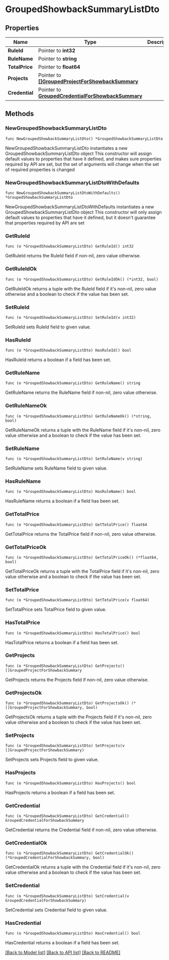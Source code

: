 # GroupedShowbackSummaryListDto

## Properties

Name | Type | Description | Notes
------------ | ------------- | ------------- | -------------
**RuleId** | Pointer to **int32** |  | [optional] 
**RuleName** | Pointer to **string** |  | [optional] 
**TotalPrice** | Pointer to **float64** |  | [optional] 
**Projects** | Pointer to [**[]GroupedProjectForShowbackSummary**](GroupedProjectForShowbackSummary.md) |  | [optional] 
**Credential** | Pointer to [**GroupedCredentialForShowbackSummary**](GroupedCredentialForShowbackSummary.md) |  | [optional] 

## Methods

### NewGroupedShowbackSummaryListDto

`func NewGroupedShowbackSummaryListDto() *GroupedShowbackSummaryListDto`

NewGroupedShowbackSummaryListDto instantiates a new GroupedShowbackSummaryListDto object
This constructor will assign default values to properties that have it defined,
and makes sure properties required by API are set, but the set of arguments
will change when the set of required properties is changed

### NewGroupedShowbackSummaryListDtoWithDefaults

`func NewGroupedShowbackSummaryListDtoWithDefaults() *GroupedShowbackSummaryListDto`

NewGroupedShowbackSummaryListDtoWithDefaults instantiates a new GroupedShowbackSummaryListDto object
This constructor will only assign default values to properties that have it defined,
but it doesn't guarantee that properties required by API are set

### GetRuleId

`func (o *GroupedShowbackSummaryListDto) GetRuleId() int32`

GetRuleId returns the RuleId field if non-nil, zero value otherwise.

### GetRuleIdOk

`func (o *GroupedShowbackSummaryListDto) GetRuleIdOk() (*int32, bool)`

GetRuleIdOk returns a tuple with the RuleId field if it's non-nil, zero value otherwise
and a boolean to check if the value has been set.

### SetRuleId

`func (o *GroupedShowbackSummaryListDto) SetRuleId(v int32)`

SetRuleId sets RuleId field to given value.

### HasRuleId

`func (o *GroupedShowbackSummaryListDto) HasRuleId() bool`

HasRuleId returns a boolean if a field has been set.

### GetRuleName

`func (o *GroupedShowbackSummaryListDto) GetRuleName() string`

GetRuleName returns the RuleName field if non-nil, zero value otherwise.

### GetRuleNameOk

`func (o *GroupedShowbackSummaryListDto) GetRuleNameOk() (*string, bool)`

GetRuleNameOk returns a tuple with the RuleName field if it's non-nil, zero value otherwise
and a boolean to check if the value has been set.

### SetRuleName

`func (o *GroupedShowbackSummaryListDto) SetRuleName(v string)`

SetRuleName sets RuleName field to given value.

### HasRuleName

`func (o *GroupedShowbackSummaryListDto) HasRuleName() bool`

HasRuleName returns a boolean if a field has been set.

### GetTotalPrice

`func (o *GroupedShowbackSummaryListDto) GetTotalPrice() float64`

GetTotalPrice returns the TotalPrice field if non-nil, zero value otherwise.

### GetTotalPriceOk

`func (o *GroupedShowbackSummaryListDto) GetTotalPriceOk() (*float64, bool)`

GetTotalPriceOk returns a tuple with the TotalPrice field if it's non-nil, zero value otherwise
and a boolean to check if the value has been set.

### SetTotalPrice

`func (o *GroupedShowbackSummaryListDto) SetTotalPrice(v float64)`

SetTotalPrice sets TotalPrice field to given value.

### HasTotalPrice

`func (o *GroupedShowbackSummaryListDto) HasTotalPrice() bool`

HasTotalPrice returns a boolean if a field has been set.

### GetProjects

`func (o *GroupedShowbackSummaryListDto) GetProjects() []GroupedProjectForShowbackSummary`

GetProjects returns the Projects field if non-nil, zero value otherwise.

### GetProjectsOk

`func (o *GroupedShowbackSummaryListDto) GetProjectsOk() (*[]GroupedProjectForShowbackSummary, bool)`

GetProjectsOk returns a tuple with the Projects field if it's non-nil, zero value otherwise
and a boolean to check if the value has been set.

### SetProjects

`func (o *GroupedShowbackSummaryListDto) SetProjects(v []GroupedProjectForShowbackSummary)`

SetProjects sets Projects field to given value.

### HasProjects

`func (o *GroupedShowbackSummaryListDto) HasProjects() bool`

HasProjects returns a boolean if a field has been set.

### GetCredential

`func (o *GroupedShowbackSummaryListDto) GetCredential() GroupedCredentialForShowbackSummary`

GetCredential returns the Credential field if non-nil, zero value otherwise.

### GetCredentialOk

`func (o *GroupedShowbackSummaryListDto) GetCredentialOk() (*GroupedCredentialForShowbackSummary, bool)`

GetCredentialOk returns a tuple with the Credential field if it's non-nil, zero value otherwise
and a boolean to check if the value has been set.

### SetCredential

`func (o *GroupedShowbackSummaryListDto) SetCredential(v GroupedCredentialForShowbackSummary)`

SetCredential sets Credential field to given value.

### HasCredential

`func (o *GroupedShowbackSummaryListDto) HasCredential() bool`

HasCredential returns a boolean if a field has been set.


[[Back to Model list]](../README.md#documentation-for-models) [[Back to API list]](../README.md#documentation-for-api-endpoints) [[Back to README]](../README.md)


